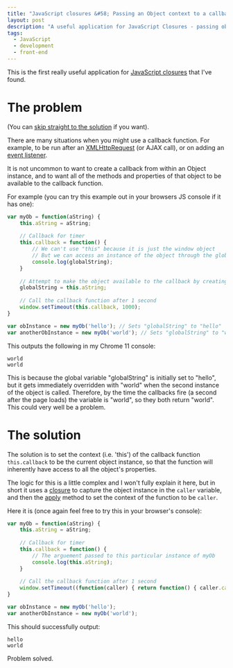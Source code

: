 ```yaml
---
title: "JavaScript closures &#58; Passing an Object context to a callback function"
layout: post
description: "A useful application for JavaScript Closures - passing object context."
tags:
  - JavaScript
  - development
  - front-end
---
```

 
This is the first really useful application for [JavaScript closures](https://developer.mozilla.org/en/JavaScript/Guide/Closures) that I've found.

<a id="problem"></a>
The problem
===

(You can [skip straight to the solution](#solution) if you want).

There are many situations when you might use a callback function. For example, to be run after an [XMLHttpRequest](https://developer.mozilla.org/en/XMLHttpRequest) (or AJAX call), or on adding an [event listener](https://developer.mozilla.org/en/DOM/element.addEventListener).

It is not uncommon to want to create a callback from within an Object instance, and to want all of the methods and properties of that object to be available to the callback function.

For example (you can try this example out in your browsers JS console if it has one):

``` javascript
var myOb = function(aString) {
	this.aString = aString;
	
	// Callback for timer
	this.callback = function() {
		// We can't use "this" because it is just the window object
		// But we can access an instance of the object through the global variable
		console.log(globalString);
	}
	
	// Attempt to make the object available to the callback by creating a global variable
	globalString = this.aString;
	
	// Call the callback function after 1 second
	window.setTimeout(this.callback, 1000);
}

var obInstance = new myOb('hello'); // Sets "globalString" to "hello"
var anotherObInstance = new myOb('world'); // Sets "globalString" to "world"
```

This outputs the following in my Chrome 11 console:

	world
	world

This is because the global variable "globalString" is initially set to "hello", but it gets immediately overridden with "world" when the second instance of the object is called. Therefore, by the time the callbacks fire (a second after the page loads) the variable is "world", so they both return "world". This could very well be a problem.

<a id="solution"></a>
The solution
===

The solution is to set the context (i.e. 'this') of the callback function `this.callback` to be the current object instance, so that the function will inherently have access to all the object's properties.

The logic for this is a little complex and I won't fully explain it here, but in short it uses a [closure](https://developer.mozilla.org/en/JavaScript/Guide/Closures) to capture the object instance in the `caller` variable, and then the [apply](https://developer.mozilla.org/en/JavaScript/Reference/Global_Objects/Function/apply) method to set the context of the function to be `caller`.

Here it is (once again feel free to try this in your browser's console):

``` javascript
var myOb = function(aString) {
	this.aString = aString;
	
	// Callback for timer
	this.callback = function() {
		// The arguement passed to this particular instance of myOb
		console.log(this.aString);
	}
	
	// Call the callback function after 1 second
	window.setTimeout((function(caller) { return function() { caller.callback.apply(caller, arguments); } })(this), 1000);
}

var obInstance = new myOb('hello');
var anotherObInstance = new myOb('world');
```

This should successfully output:

	hello
	world

Problem solved. 
